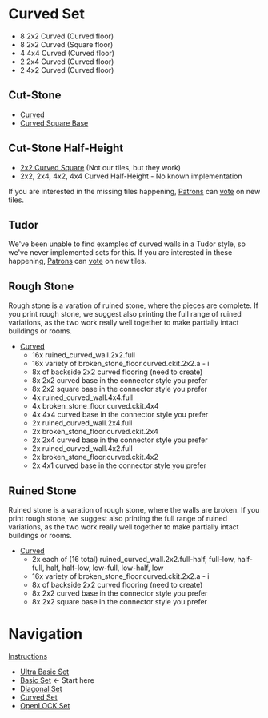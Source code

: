 # Curved Set

* 8 2x2 Curved (Curved floor)
* 8 2x2 Curved (Square floor)
* 4 4x4 Curved (Curved floor)
* 2 2x4 Curved (Curved floor)
* 2 4x2 Curved (Curved floor)

## Cut-Stone

* [Curved](https://www.thingiverse.com/thing:1456837)
* [Curved Square Base](https://www.thingiverse.com/thing:1456863)

## Cut-Stone Half-Height

* [2x2 Curved Square](https://www.thingiverse.com/thing:2314886) (Not our tiles, but they work)
* 2x2, 2x4, 4x2, 4x4 Curved Half-Height - No known implementation

If you are interested in the missing tiles happening, [Patrons](https://www.patreon.com/masterworktools) can [vote](http://openforge.masterwork-tools.com/) on new tiles.

## Tudor

We've been unable to find examples of curved walls in a Tudor style, so we've never implemented sets for this. If you are interested in these happening, [Patrons](https://www.patreon.com/masterworktools) can [vote](http://openforge.masterwork-tools.com/) on new tiles.

## Rough Stone

Rough stone is a varation of ruined stone, where the pieces are complete.  If you print rough stone, we suggest also printing the full range of ruined variations, as the two work really well together to make partially intact buildings or rooms.

* [Curved](https://www.thingiverse.com/thing:2437047)
  * 16x ruined_curved_wall.2x2.full
  * 16x variety of broken_stone_floor.curved.ckit.2x2.a - i
  * 8x of backside 2x2 curved flooring (need to create)
  * 8x 2x2 curved base in the connector style you prefer
  * 8x 2x2 square base in the connector style you prefer
  * 4x ruined_curved_wall.4x4.full
  * 4x broken_stone_floor.curved.ckit.4x4
  * 4x 4x4 curved base in the connector style you prefer
  * 2x ruined_curved_wall.2x4.full
  * 2x broken_stone_floor.curved.ckit.2x4
  * 2x 2x4 curved base in the connector style you prefer
  * 2x ruined_curved_wall.4x2.full
  * 2x broken_stone_floor.curved.ckit.4x2
  * 2x 4x1 curved base in the connector style you prefer

## Ruined Stone

Ruined stone is a varation of rough stone, where the walls are broken.  If you print rough stone, we suggest also printing the full range of ruined variations, as the two work really well together to make partially intact buildings or rooms.

* [Curved](https://www.thingiverse.com/thing:2437047)
  * 2x each of (16 total) ruined_curved_wall.2x2.full-half, full-low, half-full, half, half-low, low-full, low-half, low
  * 16x variety of broken_stone_floor.curved.ckit.2x2.a - i
  * 8x of backside 2x2 curved flooring (need to create)
  * 8x 2x2 curved base in the connector style you prefer
  * 8x 2x2 square base in the connector style you prefer
  
# Navigation

[Instructions](README.md)

* [Ultra Basic Set](ultra_basic.md)
* [Basic Set](basic.md) <- Start here
* [Diagonal Set](diagonal.md)
* [Curved Set](curved.md)
* [OpenLOCK Set](openlock.md)
<!--
* [Hallway Set](hallway.md)
* [Options](options.md)
-->

